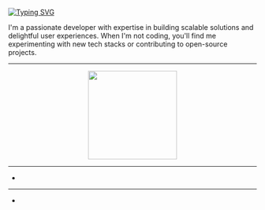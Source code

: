 <!-- 
  README Profile for GitHub user: Raman-kr1
  To display this on your profile:
  1. Create a repo named exactly "Raman-kr1"
  2. Place this file as README.md in the repo root
-->

[![Typing SVG](https://readme-typing-svg.demolab.com?font=Fira+Code&size=15&duration=2500&pause=1&vCenter=true&multiline=true&repeat=false&width=435&lines=AI+%26+Backend;Open+Source+Enthusiast)](https://git.io/typing-svg)

I'm a passionate developer with expertise in building scalable solutions and delightful user experiences. When I'm not coding, you'll find me experimenting with new tech stacks or contributing to open-source projects.


---


<div align="center">
  <a href="https://github.com/Raman-kr1">
    <img height="180em" src="https://github-readme-stats.vercel.app/api?username=Raman-kr1&show_icons=true&theme=vision-friendly-dark&include_all_commits=true&count_private=true"/>
    
  </a>
</div>


---
*
---

*

